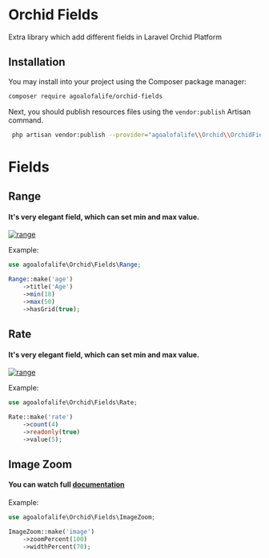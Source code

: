 # Orchid Fields

Extra library which add different fields in Laravel Orchid Platform

## Installation

You may install into your project using the Composer package manager:

```bash
composer require agoalofalife/orchid-fields
```

Next, you should publish resources files using the `vendor:publish` Artisan command. 

```bash
 php artisan vendor:publish --provider="agoalofalife\\Orchid\\OrchidFieldsServiceProvider" 
```

# Fields

## Range

#### It's very elegant field, which can set min and max value.

<a href="https://raw.githubusercontent.com/agoalofalife/orchid-fields/main/.github/IMAGES/range.png">
  <img src="https://raw.githubusercontent.com/agoalofalife/orchid-fields/main/.github/IMAGES/range.png" alt="range" align="center" />
</a>

Example:

```php
use agoalofalife\Orchid\Fields\Range;

Range::make('age')
    ->title('Age')
    ->min(18)
    ->max(50)
    ->hasGrid(true);
```


## Rate

#### It's very elegant field, which can set min and max value.

<a href="https://raw.githubusercontent.com/agoalofalife/orchid-fields/main/.github/IMAGES/rate.png">
  <img src="https://raw.githubusercontent.com/agoalofalife/orchid-fields/main/.github/IMAGES/rate.png" alt="range" align="center" />
</a>

Example:

```php
use agoalofalife\Orchid\Fields\Rate;

Rate::make('rate')
    ->count(4)
    ->readonly(true)
    ->value(5);
```


## Image Zoom

#### You can watch full [documentation](https://github.com/kingdido999/zooming)


Example:

```php
use agoalofalife\Orchid\Fields\ImageZoom;

ImageZoom::make('image')
    ->zoomPercent(100)
    ->widthPercent(70);
```

